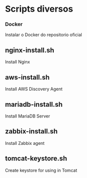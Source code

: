 # Scripts diversos

### Docker
Instalar o Docker do repositorio oficial  

## nginx-install.sh
Install Nginx  

## aws-install.sh
Install AWS Discovery Agent  

## mariadb-install.sh
Install MariaDB Server  

## zabbix-install.sh
Install Zabbix agent

## tomcat-keystore.sh
Create keystore for using in Tomcat
